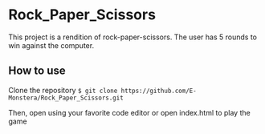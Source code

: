 # Rock_Paper_Scissors
This project is a rendition of rock-paper-scissors. The user has 5 rounds to win against the computer.

## How to use

Clone the repository
`$ git clone https://github.com/E-Monstera/Rock_Paper_Scissors.git`

Then, open using your favorite code editor or open index.html to play the game